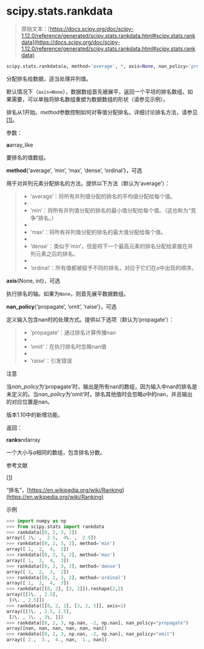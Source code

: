 # scipy.stats.rankdata

> 原始文本：[https://docs.scipy.org/doc/scipy-1.12.0/reference/generated/scipy.stats.rankdata.html#scipy.stats.rankdata](https://docs.scipy.org/doc/scipy-1.12.0/reference/generated/scipy.stats.rankdata.html#scipy.stats.rankdata)

```py
scipy.stats.rankdata(a, method='average', *, axis=None, nan_policy='propagate')
```

分配排名给数据，适当处理并列值。

默认情况下（`axis=None`），数据数组首先被展平，返回一个平坦的排名数组。如果需要，可以单独将排名数组重塑为数据数组的形状（请参见示例）。

排名从1开始。*method*参数控制如何对等值分配排名。详细讨论排名方法，请参见[[1]](#r79b6e8d42322-1)。

参数：

**a**array_like

要排名的值数组。

**method**{‘average’, ‘min’, ‘max’, ‘dense’, ‘ordinal’}，可选

用于对并列元素分配排名的方法。提供以下方法（默认为‘average’）：

> +   ‘average’：将所有并列值分配的排名的平均值分配给每个值。
> +   
> +   ‘min’：将所有并列值分配的排名的最小值分配给每个值。（这也称为“竞争”排名。）
> +   
> +   ‘max’：将所有并列值分配的排名的最大值分配给每个值。
> +   
> +   ‘dense’：类似于‘min’，但是将下一个最高元素的排名分配给紧接在并列元素之后的排名。
> +   
> +   ‘ordinal’：所有值都被赋予不同的排名，对应于它们在*a*中出现的顺序。

**axis**{None, int}，可选

执行排名的轴。如果为`None`，则首先展平数据数组。

**nan_policy**{‘propagate’, ‘omit’, ‘raise’}，可选

定义输入包含nan时的处理方式。提供以下选项（默认为‘propagate’）：

> +   ‘propagate’：通过排名计算传播nan
> +   
> +   ‘omit’：在执行排名时忽略nan值
> +   
> +   ‘raise’：引发错误

注意

当*nan_policy*为‘propagate’时，输出是所有nan的数组，因为输入中nan的排名是未定义的。当*nan_policy*为‘omit’时，排名其他值时会忽略*a*中的nan，并且输出的对应位置是nan。

版本1.10中的新增功能。

返回：

**ranks**ndarray

一个大小与*a*相同的数组，包含排名分数。

参考文献

[[1](#id1)]

“排名”，[https://en.wikipedia.org/wiki/Ranking](https://en.wikipedia.org/wiki/Ranking)

示例

```py
>>> import numpy as np
>>> from scipy.stats import rankdata
>>> rankdata([0, 2, 3, 2])
array([ 1\. ,  2.5,  4\. ,  2.5])
>>> rankdata([0, 2, 3, 2], method='min')
array([ 1,  2,  4,  2])
>>> rankdata([0, 2, 3, 2], method='max')
array([ 1,  3,  4,  3])
>>> rankdata([0, 2, 3, 2], method='dense')
array([ 1,  2,  3,  2])
>>> rankdata([0, 2, 3, 2], method='ordinal')
array([ 1,  2,  4,  3])
>>> rankdata([[0, 2], [3, 2]]).reshape(2,2)
array([[1\. , 2.5],
 [4\. , 2.5]])
>>> rankdata([[0, 2, 2], [3, 2, 5]], axis=1)
array([[1\. , 2.5, 2.5],
 [2\. , 1\. , 3\. ]])
>>> rankdata([0, 2, 3, np.nan, -2, np.nan], nan_policy="propagate")
array([nan, nan, nan, nan, nan, nan])
>>> rankdata([0, 2, 3, np.nan, -2, np.nan], nan_policy="omit")
array([ 2.,  3.,  4., nan,  1., nan]) 
```
